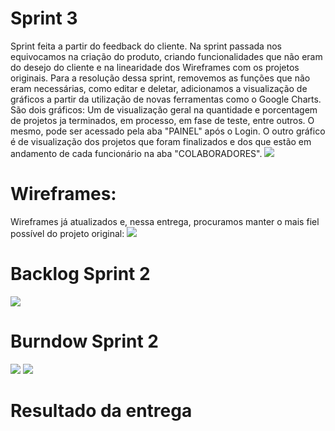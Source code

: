 # Sprint 3
Sprint feita a partir do feedback do cliente. Na sprint passada nos equivocamos na criação do produto, criando funcionalidades que não eram do desejo do cliente e na linearidade dos Wireframes com os projetos originais. Para a resolução dessa sprint, removemos as funções que não eram necessárias, como editar e deletar, adicionamos a visualização de gráficos a partir da utilização de novas ferramentas como o Google Charts. São dois gráficos: Um de visualização geral na quantidade e porcentagem de projetos ja terminados, em processo, em fase de teste, entre outros. O mesmo, pode ser acessado pela aba "PAINEL" após o Login. O outro gráfico é de visualização dos projetos que foram finalizados e dos que estão em andamento de cada funcionário na aba "COLABORADORES".
![](https://github.com/cpusfatec/DashBoard-GSW/blob/main/SPRINT%203/DASHBOARD%20SPRINT%203.gif)

# Wireframes:
Wireframes já atualizados e, nessa entrega, procuramos manter o mais fiel possível do projeto original:
![](https://github.com/cpusfatec/DashBoard-GSW/blob/main/SPRINT%203/GIF-FIGMA-SPRINT-3.gif)

# Backlog Sprint 2
![](https://github.com/cpusfatec/DashBoard-GSW/blob/main/SPRINT%203/backlog%203.png)

# Burndow Sprint 2

![](https://github.com/cpusfatec/DashBoard-GSW/blob/main/SPRINT%203/burndown%20sprint%203.png)
![](https://github.com/cpusfatec/DashBoard-GSW/blob/main/SPRINT%203/velocidade%20sprint%203.png)

# Resultado da entrega 

